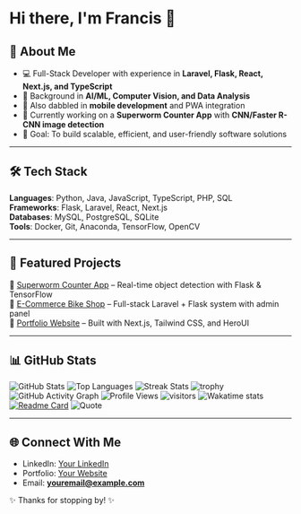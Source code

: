 # Hi there, I'm Francis 👋  

## 🚀 About Me  
- 💻 Full-Stack Developer with experience in **Laravel, Flask, React, Next.js, and TypeScript**  
- 🤖 Background in **AI/ML, Computer Vision, and Data Analysis**  
- 📱 Also dabbled in **mobile development** and PWA integration  
- 🌱 Currently working on a **Superworm Counter App** with **CNN/Faster R-CNN image detection**  
- 🎯 Goal: To build scalable, efficient, and user-friendly software solutions  

---

## 🛠️ Tech Stack  
**Languages**: Python, Java, JavaScript, TypeScript, PHP, SQL  
**Frameworks**: Flask, Laravel, React, Next.js  
**Databases**: MySQL, PostgreSQL, SQLite  
**Tools**: Docker, Git, Anaconda, TensorFlow, OpenCV  

---

## 📌 Featured Projects  
🔹 [Superworm Counter App](https://github.com/your-repo) – Real-time object detection with Flask & TensorFlow  
🔹 [E-Commerce Bike Shop](https://github.com/your-repo) – Full-stack Laravel + Flask system with admin panel  
🔹 [Portfolio Website](https://github.com/your-repo) – Built with Next.js, Tailwind CSS, and HeroUI  

---

## 📊 GitHub Stats  
![GitHub Stats](https://github-readme-stats.vercel.app/api?username=luisrances&show_icons=true&theme=radical)
![Top Languages](https://github-readme-stats.vercel.app/api/top-langs/?username=luisrances&layout=compact&theme=radical)
![Streak Stats](https://github-readme-streak-stats.herokuapp.com/?user=luisrances&theme=radical)
![trophy](https://github-profile-trophy.vercel.app/?username=luisrances&theme=radical&margin-w=15&margin-h=15)
![GitHub Activity Graph](https://github-readme-activity-graph.vercel.app/graph?username=luisrances&theme=radical)
![Profile Views](https://komarev.com/ghpvc/?username=luisrances&color=brightgreen)
![visitors](https://visitor-badge.laobi.icu/badge?page_id=luisrances.luisrances)
![Wakatime stats](https://github-readme-stats.vercel.app/api/wakatime?username=yourwakatimeusername)
[![Readme Card](https://github-readme-stats.vercel.app/api/pin/?username=luisrances&repo=superworm_website&theme=radical)](https://github.com/luisrances/superworm_website)
![Quote](https://quotes-github-readme.vercel.app/api?type=horizontal&theme=radical)


---

## 🌐 Connect With Me  
- LinkedIn: [Your LinkedIn](https://linkedin.com/in/yourprofile)  
- Portfolio: [Your Website](https://your-portfolio.com)  
- Email: **youremail@example.com**  

✨ Thanks for stopping by! ✨


<!--
**luisrances/luisrances** is a ✨ _special_ ✨ repository because its `README.md` (this file) appears on your GitHub profile.

Here are some ideas to get you started:

- 🔭 I’m currently working on ...
- 🌱 I’m currently learning ...
- 👯 I’m looking to collaborate on ...
- 🤔 I’m looking for help with ...
- 💬 Ask me about ...
- 📫 How to reach me: ...
- 😄 Pronouns: ...
- ⚡ Fun fact: ...
-->
